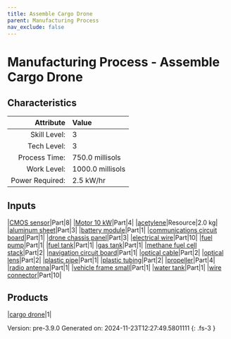 ```yaml
---
title: Assemble Cargo Drone
parent: Manufacturing Process
nav_exclude: false
---
```

# Manufacturing Process - Assemble Cargo Drone


## Characteristics

| Attribute      | Value |
|--------:|:------|
|Skill Level:|3|
|Tech Level:|3|
|Process Time:|750.0 millisols|
|Work Level:|1000.0 millisols|
|Power Required:|2.5 kW/hr|

## Inputs

|[CMOS sensor](../part/cmos-sensor.html)|Part|8|
|[Motor 10 kW](../part/motor-10-kw.html)|Part|4|
|[acetylene](../resource/acetylene.html)|Resource|2.0 kg|
|[aluminum sheet](../part/aluminum-sheet.html)|Part|3|
|[battery module](../part/battery-module.html)|Part|1|
|[communications circuit board](../part/communications-circuit-board.html)|Part|1|
|[drone chassis panel](../part/drone-chassis-panel.html)|Part|3|
|[electrical wire](../part/electrical-wire.html)|Part|10|
|[fuel pump](../part/fuel-pump.html)|Part|1|
|[fuel tank](../part/fuel-tank.html)|Part|1|
|[gas tank](../part/gas-tank.html)|Part|1|
|[methane fuel cell stack](../part/methane-fuel-cell-stack.html)|Part|2|
|[navigation circuit board](../part/navigation-circuit-board.html)|Part|1|
|[optical cable](../part/optical-cable.html)|Part|2|
|[optical lens](../part/optical-lens.html)|Part|2|
|[plastic pipe](../part/plastic-pipe.html)|Part|1|
|[plastic tubing](../part/plastic-tubing.html)|Part|2|
|[propeller](../part/propeller.html)|Part|4|
|[radio antenna](../part/radio-antenna.html)|Part|1|
|[vehicle frame small](../part/vehicle-frame-small.html)|Part|1|
|[water tank](../part/water-tank.html)|Part|1|
|[wire connector](../part/wire-connector.html)|Part|10|

## Products

|[cargo drone](../vehicle/cargo-drone.html)|1|


Version: pre-3.9.0 Generated on: 2024-11-23T12:27:49.5801111
{: .fs-3 }

